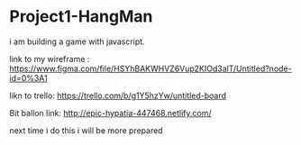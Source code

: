 # Project1-HangMan

i am building a game with javascript.

link to my wireframe : https://www.figma.com/file/HSYhBAKWHVZ6Vup2KIOd3alT/Untitled?node-id=0%3A1

likn to trello: 
https://trello.com/b/g1Y5hzYw/untitled-board

Bit ballon link: http://epic-hypatia-447468.netlify.com/

next time i do this i will be more prepared
